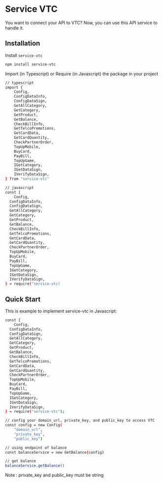 # Service VTC

You want to connect your API to VTC? Now, you can use this API service to handle it.

## Installation

Install `service-vtc`

```bash
npm install service-vtc
```

Import (in Typescript) or Require (in Javascript) the package in your project

```bash
// typescript
import {
    Config,
    ConfigDataInfo,
    ConfigDataSign,
    GetAllCategory,
    GetCategory,
    GetProduct,
    GetBalance,
    CheckBillInfo,
    GetTelcoPromotions,
    GetCardData,
    GetCardQuantity,
    CheckPartnerOrder,
    TopUpMobile,
    BuyCard,
    PayBill,
    TopUpGame,
    IGetCategory,
    IGetDataSign,
    IVerifyDataSign,
} from "service-vtc"

// javascript
const {
    Config,
  ConfigDataInfo,
  ConfigDataSign,
  GetAllCategory,
  GetCategory,
  GetProduct,
  GetBalance,
  CheckBillInfo,
  GetTelcoPromotions,
  GetCardData,
  GetCardQuantity,
  CheckPartnerOrder,
  TopUpMobile,
  BuyCard,
  PayBill,
  TopUpGame,
  IGetCategory,
  IGetDataSign,
  IVerifyDataSign,
} = require("service-vtc)
```

## Quick Start

This is example to implement service-vtc in Javascript:

```bash
const {
    Config,
  ConfigDataInfo,
  ConfigDataSign,
  GetAllCategory,
  GetCategory,
  GetProduct,
  GetBalance,
  CheckBillInfo,
  GetTelcoPromotions,
  GetCardData,
  GetCardQuantity,
  CheckPartnerOrder,
  TopUpMobile,
  BuyCard,
  PayBill,
  TopUpGame,
  IGetCategory,
  IGetDataSign,
  IVerifyDataSign,
} = require("service-vtc");

// config your domain_url, private_key, and public_key to access VTC
const config = new Config(
    "domain_url",
    "private_key",
    "public_key")

// using endpoint of balance
const balanceService = new GetBalance(config)

// get balance
balanceService.getBalance()
```

Note : private_key and public_key must be string

